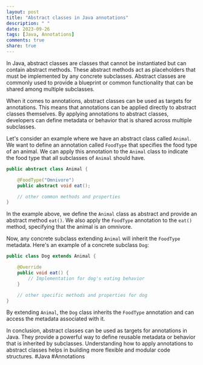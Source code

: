 ```yaml
---
layout: post
title: "Abstract classes in Java annotations"
description: " "
date: 2023-09-26
tags: [Java, Annotations]
comments: true
share: true
---
```


In Java, abstract classes are classes that cannot be instantiated but can contain abstract methods. These abstract methods act as placeholders that must be implemented by any concrete subclasses. Abstract classes are commonly used to provide a blueprint or common functionality that can be shared among multiple subclasses.

When it comes to annotations, abstract classes can be used as targets for annotations. This means that annotations can be applied directly to abstract classes themselves. By applying annotations to abstract classes, developers can define metadata or behavior that is shared across multiple subclasses.

Let's consider an example where we have an abstract class called `Animal`. We want to define an annotation called `FoodType` that specifies the food type of an animal. We can apply this annotation to the `Animal` class to indicate the food type that all subclasses of `Animal` should have.

```java
public abstract class Animal {

    @FoodType("Omnivore")
    public abstract void eat();

    // other common methods and properties
}
```

In the example above, we define the `Animal` class as abstract and provide an abstract method `eat()`. We also apply the `FoodType` annotation to the `eat()` method, specifying that the animal is an omnivore.

Now, any concrete subclass extending `Animal` will inherit the `FoodType` metadata. Here's an example of a concrete subclass `Dog`:

```java
public class Dog extends Animal {

    @Override
    public void eat() {
        // Implementation for dog's eating behavior
    }

    // other specific methods and properties for dog
}
```

By extending `Animal`, the `Dog` class inherits the `FoodType` annotation and can access the metadata associated with it.

In conclusion, abstract classes can be used as targets for annotations in Java. They provide a powerful way to define reusable metadata or behavior that is inherited by subclasses. Understanding how to apply annotations to abstract classes helps in building more flexible and modular code structures. #Java #Annotations